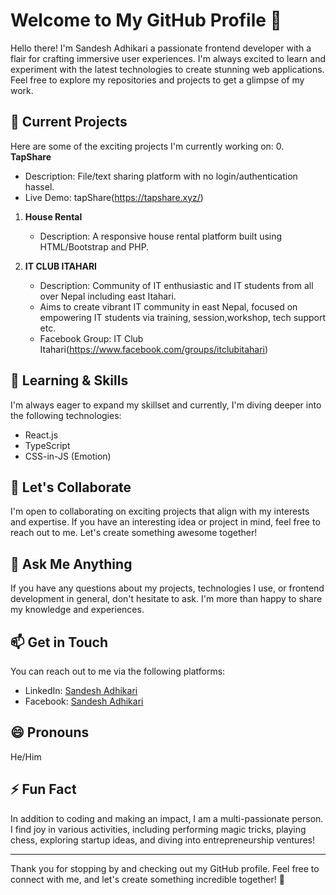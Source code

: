 # Welcome to My GitHub Profile 👋

<!-- ![Profile Banner](https://your-image-url-here.jpg)  -->
 
Hello there! I'm Sandesh Adhikari a passionate frontend developer with a flair for crafting immersive user experiences. I'm always excited to learn and experiment with the latest technologies to create stunning web applications. Feel free to explore my repositories and projects to get a glimpse of my work.

## 🔭 Current Projects

Here are some of the exciting projects I'm currently working on:
0. **TapShare**
  - Description: File/text sharing platform with no login/authentication hassel.
  - Live Demo: tapShare(https://tapshare.xyz/) 

1. **House Rental**
   - Description: A responsive house rental platform built using HTML/Bootstrap and PHP.
   <!-- Demo: [Live Demo](https://project1-demo-url.com)
   - Repository: [Project1 Repository](https://github.com/your-username/project1) -->

2. **IT CLUB ITAHARI**
   - Description: Community of IT enthusiastic and IT students from all over Nepal including east Itahari.
   - Aims to create vibrant IT community in east Nepal, focused on empowering IT students via training, session,workshop, tech support etc. 
   - Facebook Group: IT Club Itahari(https://www.facebook.com/groups/itclubitahari)
  

## 🌱 Learning & Skills

I'm always eager to expand my skillset and currently, I'm diving deeper into the following technologies:

- React.js
- TypeScript
- CSS-in-JS (Emotion)

## 👯 Let's Collaborate

I'm open to collaborating on exciting projects that align with my interests and expertise. If you have an interesting idea or project in mind, feel free to reach out to me. Let's create something awesome together!

## 💬 Ask Me Anything

If you have any questions about my projects, technologies I use, or frontend development in general, don't hesitate to ask. I'm more than happy to share my knowledge and experiences.

## 📫 Get in Touch

You can reach out to me via the following platforms:

- LinkedIn: [Sandesh Adhikari](https://www.linkedin.com/in/your-username)
- Facebook: [Sandesh Adhikari](https://www.facebook.com/sandesh.adhikari.10485/)

## 😄 Pronouns

He/Him

## ⚡ Fun Fact

In addition to coding and making an impact, I am a multi-passionate person. I find joy in various activities, including performing magic tricks, playing chess, exploring startup ideas, and diving into entrepreneurship ventures!

---

Thank you for stopping by and checking out my GitHub profile. Feel free to connect with me, and let's create something incredible together! 🚀
